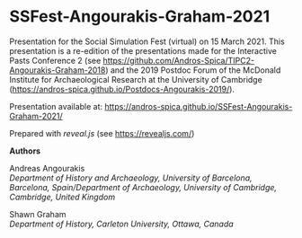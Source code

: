 # SSFest-Angourakis-Graham-2021
Presentation for the Social Simulation Fest (virtual) on 15 March 2021.
This presentation is a re-edition of the presentations made for the Interactive Pasts Conference 2 (see https://github.com/Andros-Spica/TIPC2-Angourakis-Graham-2018) and the 2019 Postdoc Forum of the McDonald Institute for Archaeological Research at the University of Cambridge (https://andros-spica.github.io/Postdocs-Angourakis-2019/).

Presentation available at:
https://andros-spica.github.io/SSFest-Angourakis-Graham-2021/

Prepared with *reveal.js* (see https://revealjs.com/)

**Authors**  

Andreas Angourakis  
*Department of History and Archaeology, University of Barcelona, Barcelona, Spain/Department of Archaeology, University of Cambridge, Cambridge, United Kingdom*

Shawn Graham  
*Department of History, Carleton University, Ottawa, Canada*
